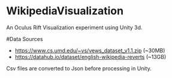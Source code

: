 # WikipediaVisualization
An Oculus Rift Visualization experiment using Unity 3d.

#Data Sources
* https://www.cs.umd.edu/~vs/vews_dataset_v1.1.zip   (~30MB)
* https://datahub.io/dataset/english-wikipedia-reverts	(~13GB)

Csv files are converted to Json before processing in Unity.
